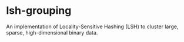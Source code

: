 # lsh-grouping
An implementation of Locality-Sensitive Hashing (LSH) to cluster large, sparse, high-dimensional binary data.
